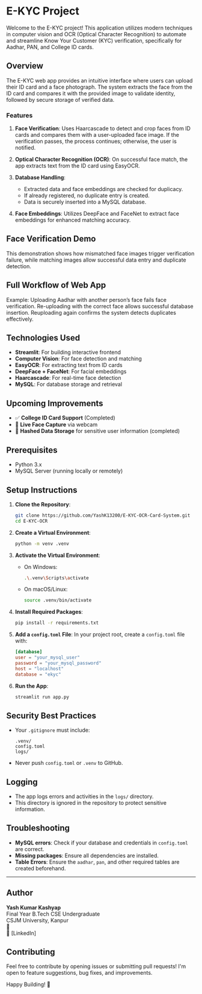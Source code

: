 # E-KYC Project
Welcome to the E-KYC project! This application utilizes modern techniques in computer vision and OCR (Optical Character Recognition) to automate and streamline Know Your Customer (KYC) verification, specifically for Aadhar, PAN, and College ID cards.

## Overview

The E-KYC web app provides an intuitive interface where users can upload their ID card and a face photograph. The system extracts the face from the ID card and compares it with the provided image to validate identity, followed by secure storage of verified data.

### Features

1. **Face Verification**: Uses Haarcascade to detect and crop faces from ID cards and compares them with a user-uploaded face image. If the verification passes, the process continues; otherwise, the user is notified.
   
2. **Optical Character Recognition (OCR)**: On successful face match, the app extracts text from the ID card using EasyOCR.

3. **Database Handling**:
   - Extracted data and face embeddings are checked for duplicacy.
   - If already registered, no duplicate entry is created.
   - Data is securely inserted into a MySQL database.

4. **Face Embeddings**: Utilizes DeepFace and FaceNet to extract face embeddings for enhanced matching accuracy.

## Face Verification Demo



This demonstration shows how mismatched face images trigger verification failure, while matching images allow successful data entry and duplicate detection.

## Full Workflow of Web App



Example: Uploading Aadhar with another person’s face fails face verification. Re-uploading with the correct face allows successful database insertion. Reuploading again confirms the system detects duplicates effectively.

## Technologies Used

- **Streamlit**: For building interactive frontend
- **Computer Vision**: For face detection and matching
- **EasyOCR**: For extracting text from ID cards
- **DeepFace + FaceNet**: For facial embeddings
- **Haarcascade**: For real-time face detection
- **MySQL**: For database storage and retrieval

## Upcoming Improvements

- ✅ **College ID Card Support** (Completed)
- 🔄 **Live Face Capture** via webcam
- 🔐 **Hashed Data Storage** for sensitive user information (completed)

## Prerequisites

- Python 3.x
- MySQL Server (running locally or remotely)

## Setup Instructions

1. **Clone the Repository**:
    ```bash
    git clone https://github.com/YashK13200/E-KYC-OCR-Card-System.git
    cd E-KYC-OCR
    ```

2. **Create a Virtual Environment**:
    ```bash
    python -m venv .venv 
    ```

3. **Activate the Virtual Environment**:
    - On Windows:
      ```bash
      .\.venv\Scripts\activate
      ```
    - On macOS/Linux:
      ```bash
      source .venv/bin/activate
      ```

4. **Install Required Packages**:
    ```bash
    pip install -r requirements.txt
    ```

5. **Add a `config.toml` File**:
    In your project root, create a `config.toml` file with:
    ```toml
    [database]
    user = "your_mysql_user"
    password = "your_mysql_password"
    host = "localhost"
    database = "ekyc"
    ```

6. **Run the App**:
    ```bash
    streamlit run app.py
    ```

## Security Best Practices

- Your `.gitignore` must include:
    ```plaintext
    .venv/
    config.toml
    logs/
    ```
- Never push `config.toml` or `.venv` to GitHub.

## Logging

- The app logs errors and activities in the `logs/` directory.
- This directory is ignored in the repository to protect sensitive information.

## Troubleshooting

- **MySQL errors**: Check if your database and credentials in `config.toml` are correct.
- **Missing packages**: Ensure all dependencies are installed.
- **Table Errors**: Ensure the `aadhar`, `pan`, and other required tables are created beforehand.

---

## Author

**Yash Kumar Kashyap**  
Final Year B.Tech CSE Undergraduate  
CSJM University, Kanpur  
📧   
🔗 [LinkedIn]

## Contributing

Feel free to contribute by opening issues or submitting pull requests! I'm open to feature suggestions, bug fixes, and improvements.

Happy Building! 🚀
